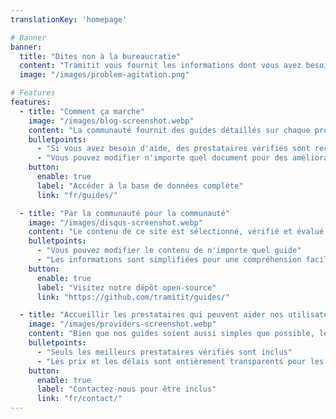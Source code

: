 ```yaml
---
translationKey: 'homepage'

# Banner
banner:
  title: "Dites non à la bureaucratie"
  content: "Tramitit vous fournit les informations dont vous avez besoin pour naviguer rapidement dans les procédures gouvernementales. Commencez par rechercher le formulaire que vous souhaitez ou naviguez dans nos sections en haut."
  image: "/images/problem-agitation.png"

# Features
features:
  - title: "Comment ça marche"
    image: "/images/blog-screenshot.webp"
    content: "La communauté fournit des guides détaillés sur chaque processus bureaucratique que vous pourriez rencontrer."
    bulletpoints:
      - "Si vous avez besoin d'aide, des prestataires vérifiés sont recommandés"
      - "Vous pouvez modifier n'importe quel document pour des améliorations"
    button:
      enable: true
      label: "Accéder à la base de données complète"
      link: "fr/guides/"

  - title: "Par la communauté pour la communauté"
    image: "/images/disqus-screenshot.webp"
    content: "Le contenu de ce site est sélectionné, vérifié et évalué par la communauté."
    bulletpoints:
      - "Vous pouvez modifier le contenu de n'importe quel guide"
      - "Les informations sont simplifiées pour une compréhension facile"
    button:
      enable: true
      label: "Visitez notre dépôt open-source"
      link: "https://github.com/tramitit/guides/"

  - title: "Accueillir les prestataires qui peuvent aider nos utilisateurs"
    image: "/images/providers-screenshot.webp"
    content: "Bien que nos guides soient aussi simples que possible, les utilisateurs peuvent encore préférer déléguer des tâches à un prestataire sélectionné."
    bulletpoints:
      - "Seuls les meilleurs prestataires vérifiés sont inclus"
      - "Les prix et les délais sont entièrement transparents pour les utilisateurs"
    button:
      enable: true
      label: "Contactez-nous pour être inclus"
      link: "fr/contact/"
---
```


